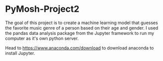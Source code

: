 # PyMosh-Project2

The goal of this project is to create a machine learning model that guesses the favorite music genre of a person based on their age and gender. I used the pandas data analysis package from the Jupyter framework to run my computer as it's own python server.

Head to https://www.anaconda.com/download to download anaconda to install Jupyter.
